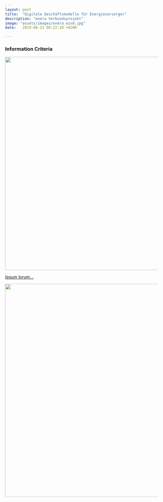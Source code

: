 ```yaml
---
layout: post
title:  "Digitale Geschäftsmodelle für Energieversorger"
description: "enera Verbundsprojekt"
image: "assets/images/enera_wind.jpg"
date:   2019-08-21 00:22:28 +0200

---
```



### Information Criteria

<a href="http://appstore.projekt-enera.de/">
<img src="../../../assets/images/enera_overview.png" width="700">

Ipsum lorum...

<a href="http://appstore.projekt-enera.de/">
<img src="../../../assets/images/enera_app.png" width="700">

